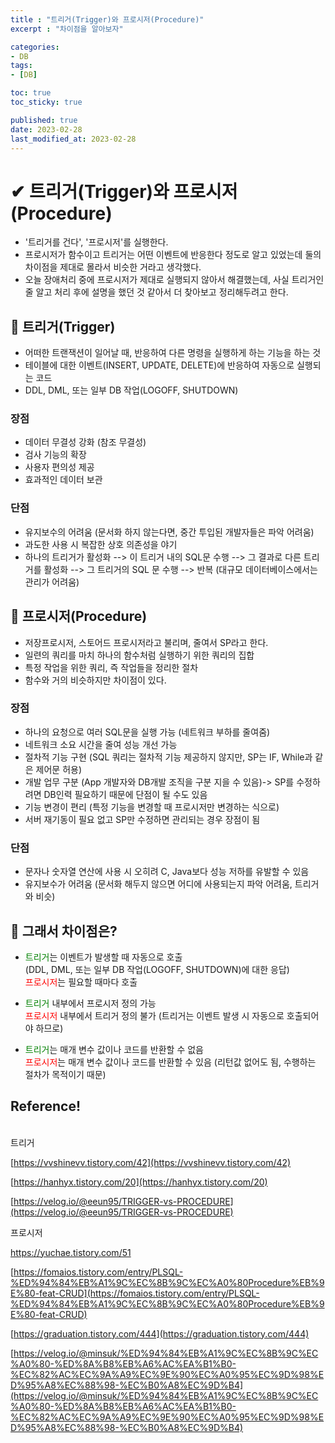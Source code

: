 ```yaml
---
title : "트리거(Trigger)와 프로시저(Procedure)"
excerpt : "차이점을 알아보자"

categories:
- DB
tags:
- [DB]

toc: true
toc_sticky: true

published: true
date: 2023-02-28
last_modified_at: 2023-02-28
---
```


# ✔ 트리거(Trigger)와 프로시저(Procedure)

+ '트리거를 건다', '프로시저'를 실행한다.
+ 프로시저가 함수이고 트리거는 어떤 이벤트에 반응한다 정도로 알고 있었는데 둘의 차이점을 제대로 몰라서 비슷한 거라고 생각했다.
+ 오늘 장애처리 중에 프로시저가 제대로 실행되지 않아서 해결했는데, 사실 트리거인 줄 알고 처리 후에 설명을 했던 것 같아서 더 찾아보고 정리해두려고 한다.

## 📌 트리거(Trigger)
+ 어떠한 트랜잭션이 일어날 때, 반응하여 다른 명령을 실행하게 하는 기능을 하는 것
+ 테이블에 대한 이벤트(INSERT, UPDATE, DELETE)에 반응하여 자동으로 실행되는 코드
+ DDL, DML, 또는 일부 DB 작업(LOGOFF, SHUTDOWN)

### 장점
+ 데이터 무결성 강화 (참조 무결성)
+ 검사 기능의 확장
+ 사용자 편의성 제공
+ 효과적인 데이터 보관

### 단점
- 유지보수의 어려움 (문서화 하지 않는다면, 중간 투입된 개발자들은 파악 어려움)
- 과도한 사용 시 복잡한 상호 의존성을 야기 
- 하나의 트리거가 활성화 --> 이 트리거 내의 SQL문 수행 --> 그 결과로 다른 트리거를 활성화 --> 그 트리거의 SQL 문 수행 --> 반복 (대규모 데이터베이스에서는 관리가 어려움)



## 📌 프로시저(Procedure)
+ 저장프로시저, 스토어드 프로시저라고 불리며, 줄여서 SP라고 한다.
+ 일련의 쿼리를 마치 하나의 함수처럼 실행하기 위한 쿼리의 집합
+ 특정 작업을 위한 쿼리, 즉 작업들을 정리한 절차
+ 함수와 거의 비슷하지만 차이점이 있다.

### 장점
- 하나의 요청으로 여러 SQL문을 실행 가능 (네트워크 부하를 줄여줌)
- 네트워크 소요 시간을 줄여 성능 개선 가능
- 절차적 기능 구현 (SQL 쿼리는 절차적 기능 제공하지 않지만, SP는 IF, While과 같은 제어문 허용)
- 개발 업무 구분 (App 개발자와 DB개발 조직을 구분 지을 수 있음)-> SP를 수정하려면 DB인력 필요하기 때문에 단점이 될 수도 있음
- 기능 변경이 편리 (특정 기능을 변경할 때 프로시저만 변경하는 식으로)
- 서버 재기동이 필요 없고 SP만 수정하면 관리되는 경우 장점이 됨

### 단점
- 문자나 숫자열 연산에 사용 시 오히려 C, Java보다 성능 저하를 유발할 수 있음
- 유지보수가 어려움 (문서화 해두지 않으면 어디에 사용되는지 파악 어려움, 트리거와 비슷)


## 📌 그래서 차이점은?

+ <span style="color:green">트리거</span>는 이벤트가 발생할 때 자동으로 호출<br>(DDL, DML, 또는 일부 DB 작업(LOGOFF, SHUTDOWN)에 대한 응답)
<br><span style="color:red">프로시저</span>는 필요할 때마다 호출

+ <span style="color:green">트리거</span> 내부에서 프로시저 정의 가능
<br><span style="color:red">프로시저</span> 내부에서 트리거 정의 불가 (트리거는 이벤트 발생 시 자동으로 호출되어야 하므로)

+ <span style="color:green">트리거</span>는 매개 변수 값이나 코드를 반환할 수 없음
<br><span style="color:red">프로시저</span>는 매개 변수 값이나 코드를 반환할 수 있음 (리턴값 없어도 됨, 수행하는 절차가 목적이기 때문)


## Reference!
<br>
트리거

[https://vvshinevv.tistory.com/42](https://vvshinevv.tistory.com/42)

[https://hanhyx.tistory.com/20](https://hanhyx.tistory.com/20)

[https://velog.io/@eeun95/TRIGGER-vs-PROCEDURE](https://velog.io/@eeun95/TRIGGER-vs-PROCEDURE)

프로시저

[https://yuchae.tistory.com/51
](https://yuchae.tistory.com/51)

[https://fomaios.tistory.com/entry/PLSQL-%ED%94%84%EB%A1%9C%EC%8B%9C%EC%A0%80Procedure%EB%9E%80-feat-CRUD](https://fomaios.tistory.com/entry/PLSQL-%ED%94%84%EB%A1%9C%EC%8B%9C%EC%A0%80Procedure%EB%9E%80-feat-CRUD)

[https://graduation.tistory.com/444](https://graduation.tistory.com/444)

[https://velog.io/@minsuk/%ED%94%84%EB%A1%9C%EC%8B%9C%EC%A0%80-%ED%8A%B8%EB%A6%AC%EA%B1%B0-%EC%82%AC%EC%9A%A9%EC%9E%90%EC%A0%95%EC%9D%98%ED%95%A8%EC%88%98-%EC%B0%A8%EC%9D%B4](https://velog.io/@minsuk/%ED%94%84%EB%A1%9C%EC%8B%9C%EC%A0%80-%ED%8A%B8%EB%A6%AC%EA%B1%B0-%EC%82%AC%EC%9A%A9%EC%9E%90%EC%A0%95%EC%9D%98%ED%95%A8%EC%88%98-%EC%B0%A8%EC%9D%B4)
